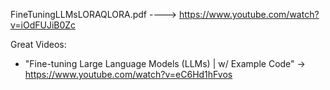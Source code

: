 FineTuningLLMsLORAQLORA.pdf ----> https://www.youtube.com/watch?v=iOdFUJiB0Zc

Great Videos: 

- "Fine-tuning Large Language Models (LLMs) | w/ Example Code" -> https://www.youtube.com/watch?v=eC6Hd1hFvos

